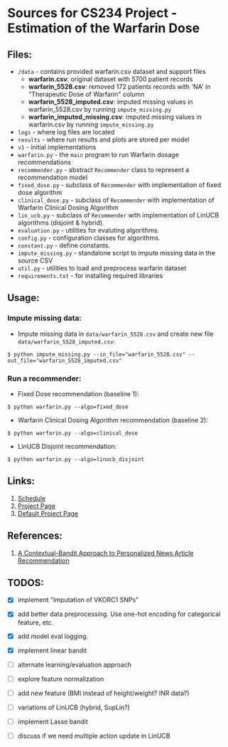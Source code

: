# Sources for CS234 Project - Estimation of the Warfarin Dose

## Files:

- `/data` - contains provided warfarin.csv dataset and support files
    - **warfarin.csv**: original dataset with 5700 patient records
    - **warfarin_5528.csv**: removed 172 patients records with 'NA' in "Therapeutic Dose of Warfarin" column 
    - **warfarin_5528_imputed.csv**: imputed missing values in warfarin_5528.csv by running `impute_missing.py`
    - **warfarin_imputed_missing.csv**: imputed missing values in warfarin.csv by running `impute_missing.py`
- `logs` - where log files are located
- `results` - where run results and plots are stored per model
- `v1` - initial implementations
- `warfarin.py` - the `main` program to run Warfarin dosage recommendations
- `recommender.py` - abstract `Recommender` class to represent a recommendation model
- `fixed_dose.py` - subclass of `Recommender` with implementation of fixed dose algorithm
- `clinical_dose.py` - subclass of `Recommender` with implementation of Warfarin Clinical Dosing Algorithm
- `lin_ucb.py` - subclass of `Recommender` with implementation of LinUCB algorithms (disjoint & hybrid).
- `evaluation.py` - utilities for evaluting algorithms.
- `config.py` - configuration classes for algorithms.
- `constant.py` - define constants.
- `impute_missing.py` - standalone script to impute missing data in the source CSV
- `util.py` - utilities to load and preprocess warfarin dataset
- `requirements.txt` - for installing required libraries

## Usage:
### Impute missing data:
* Impute missing data in `data/warfarin_5528.csv` and create new file `data/warfarin_5528_imputed.csv`:
```
$ python impute_missing.py --in_file="warfarin_5528.csv" --out_file="warfarin_5528_imputed.csv"
```
### Run a recommender:
* Fixed Dose recommendation (baseline 1):
```
$ python warfarin.py --algo=fixed_dose
```
* Warfarin Clinical Dosing Algorithm recommendation (baseline 2):
```
$ python warfarin.py --algo=clinical_dose
```
* LinUCB Disjoint recommendation:
```
$ python warfarin.py --algo=linucb_disjoint
```

## Links:
  1. [Schedule](https://docs.google.com/document/d/1vIYf-HFQKeuH0-SNvdXx2ylfTErejZMM8p4-wouhuYw/edit?ts=5c69e320)
  2. [Project Page](http://web.stanford.edu/class/cs234/project.html)
  3. [Default Project Page](http://web.stanford.edu/class/cs234/default_project/index.html)

## References:
  1. [A Contextual-Bandit Approach to Personalized News Article Recommendation](https://arxiv.org/abs/1003.0146)

## TODOS:
- [X] implement "Imputation of VKORC1 SNPs"
- [X] add better data preprocessing. Use one-hot encoding for categorical feature, etc.
- [X] add model eval logging.
- [X] implement linear bandit
- [ ] alternate learning/evaluation approach
- [ ] explore feature normalization
- [ ] add new feature (BMI instead of height/weight? INR data?)
- [ ] variations of LinUCB (hybrid, SupLin?)
- [ ] implement Lasso bandit
- [ ] discuss if we need multiple action update in LinUCB

